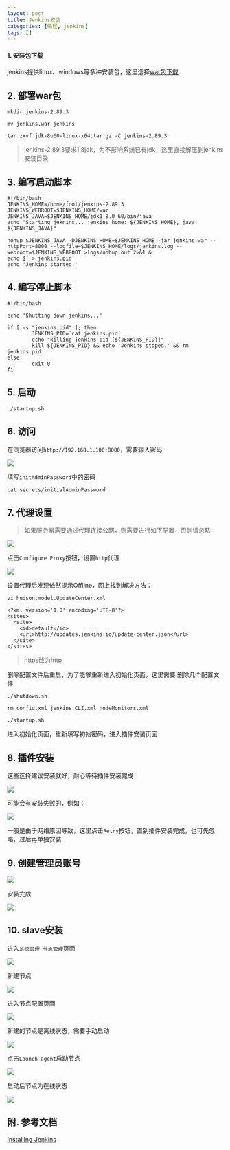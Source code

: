 ```yaml
---
layout: post
title: Jenkins安装
categories: [编程, jenkins]
tags: []
---
```


#### 1. 安装包下载


jenkins提供linux、windows等多种安装包，这里选择[war包下载](https://jenkins.io/download/)

## 2. 部署war包

```
mkdir jenkins-2.89.3

mv jenkins.war jenkins

tar zxvf jdk-8u60-linux-x64.tar.gz -C jenkins-2.89.3
```

> jenkins-2.89.3要求1.8jdk，为不影响系统已有jdk，这里直接解压到jenkins安装目录

## 3. 编写启动脚本

```
#!/bin/bash
JENKINS_HOME=/home/fool/jenkins-2.89.3
JENKINS_WEBROOT=$JENKINS_HOME/war
JENKINS_JAVA=$JENKINS_HOME/jdk1.8.0_60/bin/java
echo "Starting jeknins... jenkins home: ${JENKINS_HOME}, java: ${JENKINS_JAVA}"

nohup $JENKINS_JAVA -DJENKINS_HOME=$JENKINS_HOME -jar jenkins.war --httpPort=8000 --logfile=$JENKINS_HOME/logs/jenkins.log --webroot=$JENKINS_WEBROOT >logs/nohup.out 2>&1 &
echo $! > jenkins.pid
echo 'Jenkins started.'
```

## 4. 编写停止脚本

    #!/bin/bash

    echo 'Shutting down jenkins...'

    if [ -s "jenkins.pid" ]; then
            JENKINS_PID=`cat jenkins.pid`
            echo "killing jenkins pid [${JENKINS_PID}]"
            kill ${JENKINS_PID} && echo 'Jenkins stoped.' && rm jenkins.pid
    else
            exit 0
    fi

## 5. 启动

```
./startup.sh
```

## 6. 访问

在浏览器访问`http://192.168.1.100:8000`，需要输入密码

![]({{site.url}}/public/images/2018-01-29-jenkins-install-01.png)

填写`initAdminPassword`中的密码

```
cat secrets/initialAdminPassword
```

## 7. 代理设置

> 如果服务器需要通过代理连接公网，则需要进行如下配置，否则请忽略

![]({{site.url}}/public/images/2018-01-29-jenkins-install-02.png)

点击`Configure Proxy`按钮，设置`http`代理

![]({{site.url}}/public/images/2018-01-29-jenkins-install-03.png)

设置代理后发现依然提示Offline，网上找到解决方法：

```
vi hudson.model.UpdateCenter.xml

<?xml version='1.0' encoding='UTF-8'?>
<sites>
  <site>
    <id>default</id>
    <url>http://updates.jenkins.io/update-center.json</url>
  </site>
</sites>
```

> https改为http

删除配置文件后重启，为了能够重新进入初始化页面，这里需要 删除几个配置文件

```
./shutdown.sh

rm config.xml jenkins.CLI.xml nodeMonitors.xml

./startup.sh
```

进入初始化页面，重新填写初始密码，进入插件安装页面

## 8. 插件安装

这些选择建议安装就好，耐心等待插件安装完成

![]({{site.url}}/public/images/2018-01-29-jenkins-install-04.png)

可能会有安装失败的，例如：

![]({{site.url}}/public/images/2018-01-29-jenkins-install-05.png)

一般是由于网络原因导致，这里点击`Retry`按钮，直到插件安装完成，也可先忽略，过后再单独安装

## 9. 创建管理员账号

![]({{site.url}}/public/images/2018-01-29-jenkins-install-06.png)

安装完成

![]({{site.url}}/public/images/2018-01-29-jenkins-install-07.png)

## 10. slave安装

进入`系统管理-节点管理`页面

![]({{site.url}}/public/images/2018-01-29-jenkins-install-08.png)

新建节点

![]({{site.url}}/public/images/2018-01-29-jenkins-install-09.png)

进入节点配置页面

![]({{site.url}}/public/images/2018-01-29-jenkins-install-10.png)

新建的节点是离线状态，需要手动启动

![]({{site.url}}/public/images/2018-01-29-jenkins-install-11.png)

点击`Launch agent`启动节点

![]({{site.url}}/public/images/2018-01-29-jenkins-install-12.png)

启动后节点为在线状态

![]({{site.url}}/public/images/2018-01-29-jenkins-install-13.png)

## 附. 参考文档

[Installing Jenkins](https://jenkins.io/doc/book/installing/)